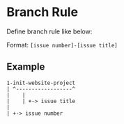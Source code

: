 # Branch Rule

Define branch rule like below:

Format: `[issue number]-[issue title]`

## Example

```
1-init-website-project
| ^------------------^
|    |
|    | +-> issue title
|
| +-> issue number
```
